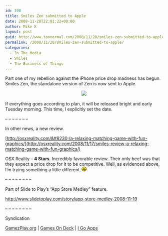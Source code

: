 ```yaml
---
id: 190
title: Smiles Zen submitted to Apple
date: 2008-11-20T22:01:22+00:00
author: Mike K
layout: post
guid: http://www.toonormal.com/2008/11/20/smiles-zen-submitted-to-apple/
permalink: /2008/11/20/smiles-zen-submitted-to-apple/
categories:
  - In The Media
  - Smiles
  - The Business of Things
---
```

Part one of my rebellion against the iPhone price drop madness has begun. Smiles Zen, the standalone version of Zen is now sent to Apple.

<center>
  <img src="http://www.smiles-game.com/SmilesZen2.png" \>
</center>

If everything goes according to plan, it will be released bright and early Tuesday morning. This time, I explicitly set the date.

&#8211; &#8211; &#8211; &#8211; &#8211; &#8211; &#8211;

In other news, a new review.

[http://osxreality.com/&#8230;/a-relaxing-matching-game-with-fun-graphics/](http://osxreality.com/2008/11/17/smiles-review-a-relaxing-matching-game-with-fun-graphics/)

OSX Reality &#8211; **4 Stars**. Incredibly favorable review. Their only beef was that they expect a price drop for it to be competitive. Well, as evidenced above, I&#8217;m trying something a little different.  <img src='/wp-includes/images/smilies/icon_smile.gif' alt=':)' class='wp-smiley' />

&#8211; &#8211; &#8211; &#8211; &#8211; &#8211; &#8211; &#8211;

Part of Slide to Play&#8217;s &#8220;App Store Medley&#8221; feature.

<http://www.slidetoplay.com/story/app-store-medley-2008-11-19>

&#8211; &#8211; &#8211; &#8211; &#8211; &#8211; &#8211; &#8211;

Syndication

[GamezPlay.org](http://gamezplay.org/2008/11/smiles-two-puzzle-games-on-iphone-and.html) | [Games On Deck](http://www.gamesondeck.com/news/1666/best_of_fingergaming_from_guitar_.php) | [I Go Apps](http://www.igoapps.com/page/detail/Smiles/7051/)